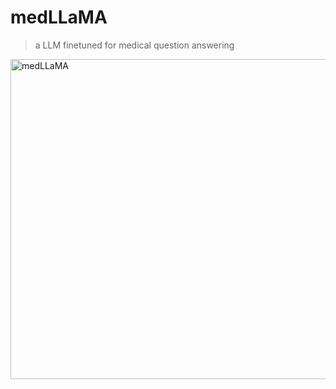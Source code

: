 # medLLaMA
> a LLM finetuned for medical question answering

<img width="512" alt="medLLaMA" src="https://user-images.githubusercontent.com/37253540/228266211-9858af26-3a7d-4ebf-871f-d4e5f2a2e93b.png">

